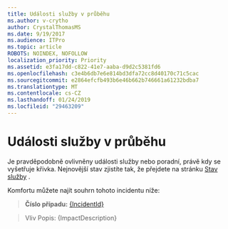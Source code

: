 ```yaml
---
title: Události služby v průběhu
ms.author: v-crytho
author: CrystalThomasMS
ms.date: 9/19/2017
ms.audience: ITPro
ms.topic: article
ROBOTS: NOINDEX, NOFOLLOW
localization_priority: Priority
ms.assetid: e3fa17dd-c822-41e7-aaba-d9d2c5381fd6
ms.openlocfilehash: c3e4b6db7e6e814bd3dfa72cc8d40170c71c5cac
ms.sourcegitcommit: e2864efcfb493b6e46b662b746661a61232bdba7
ms.translationtype: MT
ms.contentlocale: cs-CZ
ms.lasthandoff: 01/24/2019
ms.locfileid: "29463209"
---
```

# <a name="service-incident-in-progress"></a>Události služby v průběhu

Je pravděpodobně ovlivněny události služby nebo poradní, právě kdy se vyšetřuje křivka. Nejnovější stav zjistíte tak, že přejdete na stránku [Stav služby](https://support.office.com/article/https://portal.office.com/adminportal/home.aspx#/servicehealth) . 
  
Komfortu můžete najít souhrn tohoto incidentu níže:
  
> **Číslo případu:** [{IncidentId}](https://support.office.com/article/https://portal.office.com/adminportal/home.aspx#/servicehealth)
    
> Vliv Popis: {ImpactDescription}
    

